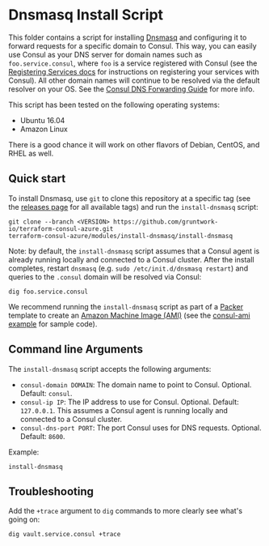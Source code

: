# Dnsmasq Install Script

This folder contains a script for installing [Dnsmasq](http://www.thekelleys.org.uk/dnsmasq/doc.html) and configuring 
it to forward requests for a specific domain to Consul. This way, you can easily use Consul as your DNS server for
domain names such as `foo.service.consul`, where `foo` is a service registered with Consul (see the [Registering 
Services docs](https://www.consul.io/intro/getting-started/services.html) for instructions on registering your services
with Consul). All other domain names will continue to be resolved via the default resolver on your OS. See the [Consul 
DNS Forwarding Guide](https://www.consul.io/docs/guides/forwarding.html) for more info. 

This script has been tested on the following operating systems:

* Ubuntu 16.04
* Amazon Linux

There is a good chance it will work on other flavors of Debian, CentOS, and RHEL as well.



## Quick start

To install Dnsmasq, use `git` to clone this repository at a specific tag (see the [releases page](../../../../releases) 
for all available tags) and run the `install-dnsmasq` script:

```
git clone --branch <VERSION> https://github.com/gruntwork-io/terraform-consul-azure.git
terraform-consul-azure/modules/install-dnsmasq/install-dnsmasq
```

Note: by default, the `install-dnsmasq` script assumes that a Consul agent is already running locally and connected to 
a Consul cluster. After the install completes, restart `dnsmasq` (e.g. `sudo /etc/init.d/dnsmasq restart`) and queries 
to the `.consul` domain will be resolved via Consul:

```
dig foo.service.consul
```

We recommend running the `install-dnsmasq` script as part of a [Packer](https://www.packer.io/) template to create an
[Amazon Machine Image (AMI)](http://docs.aws.amazon.com/AWSEC2/latest/UserGuide/AMIs.html) (see the 
[consul-ami example](/examples/consul-ami) for sample code). 




## Command line Arguments

The `install-dnsmasq` script accepts the following arguments:

* `consul-domain DOMAIN`: The domain name to point to Consul. Optional. Default: `consul`.
* `consul-ip IP`: The IP address to use for Consul. Optional. Default: `127.0.0.1`. This assumes a Consul agent is 
  running locally and connected to a Consul cluster.
* `consul-dns-port PORT`: The port Consul uses for DNS requests. Optional. Default: `8600`.

Example:

```
install-dnsmasq
```




## Troubleshooting

Add the `+trace` argument to `dig` commands to more clearly see what's going on:

```
dig vault.service.consul +trace
```